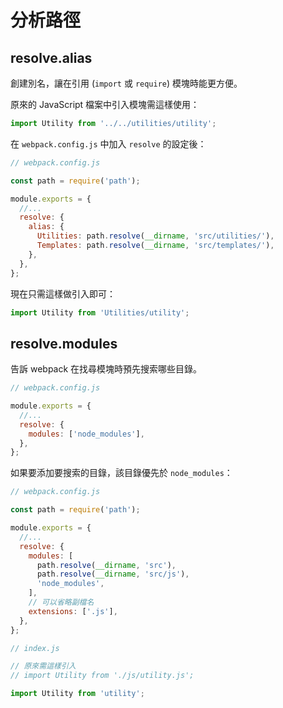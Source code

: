 # 分析路徑

## resolve.alias

創建別名，讓在引用 (`import` 或 `require`) 模塊時能更方便。

原來的 JavaScript 檔案中引入模塊需這樣使用：

```js
import Utility from '../../utilities/utility';
```

在 `webpack.config.js` 中加入 `resolve` 的設定後：

```js
// webpack.config.js

const path = require('path');

module.exports = {
  //...
  resolve: {
    alias: {
      Utilities: path.resolve(__dirname, 'src/utilities/'),
      Templates: path.resolve(__dirname, 'src/templates/'),
    },
  },
};
```

現在只需這樣做引入即可：

```js
import Utility from 'Utilities/utility';
```

## resolve.modules

告訴 webpack 在找尋模塊時預先搜索哪些目錄。

```js
// webpack.config.js

module.exports = {
  //...
  resolve: {
    modules: ['node_modules'],
  },
};
```

如果要添加要搜索的目錄，該目錄優先於 `node_modules`：

```js
// webpack.config.js

const path = require('path');

module.exports = {
  //...
  resolve: {
    modules: [
      path.resolve(__dirname, 'src'),
      path.resolve(__dirname, 'src/js'),
      'node_modules',
    ],
    // 可以省略副檔名
    extensions: ['.js'],
  },
};
```

```js
// index.js

// 原來需這樣引入
// import Utility from './js/utility.js';

import Utility from 'utility';
```
